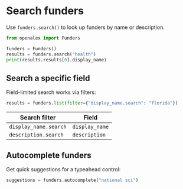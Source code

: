 # Search funders

Use `funders.search()` to look up funders by name or description.

```python
from openalex import Funders

funders = Funders()
results = funders.search("health")
print(results.results[0].display_name)
```

## Search a specific field

Field-limited search works via filters:

```python
results = funders.list(filter={"display_name.search": "florida"})
```

| Search filter | Field |
|---------------|-------|
| `display_name.search` | `display_name` |
| `description.search` | `description` |

## Autocomplete funders

Get quick suggestions for a typeahead control:

```python
suggestions = funders.autocomplete("national sci")
```
